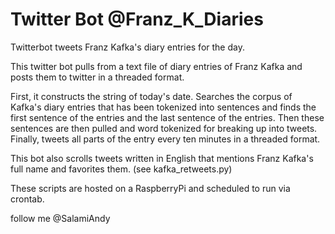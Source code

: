 # Twitter Bot @Franz_K_Diaries
Twitterbot tweets Franz Kafka's diary entries for the day.

This twitter bot pulls from a text file of diary entries of Franz Kafka and posts them to twitter in a threaded format.

First, it constructs the string of today's date.
Searches the corpus of Kafka's diary entries that has been tokenized into sentences 
and finds the first sentence of the entries and the last sentence of the entries. Then these 
sentences are then pulled and word tokenized for breaking up into tweets. Finally, tweets all parts
of the entry every ten minutes in a threaded format.

This bot also scrolls tweets written in English that mentions Franz Kafka's full name and favorites them. (see kafka_retweets.py)

These scripts are hosted on a RaspberryPi and scheduled to run via crontab.

follow me @SalamiAndy
